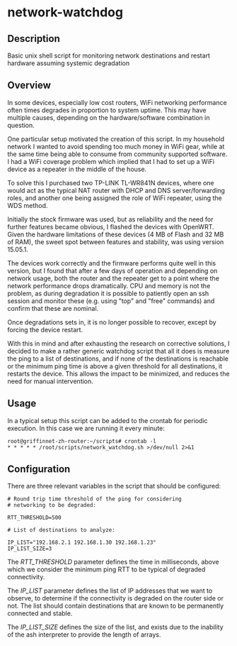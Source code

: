 # network-watchdog

## Description

Basic unix shell script for monitoring network destinations and restart hardware assuming systemic degradation

## Overview

In some devices, especially low cost routers, WiFi networking performance often times degrades in proportion to system uptime. This may have multiple causes, depending on the hardware/software combination in question.

One particular setup motivated the creation of this script. In my household network I wanted to avoid spending too much money in WiFi gear, while at the same time being able to consume from community supported software. I had a WiFi coverage problem which implied that I had to set up a WiFi device as a repeater in the middle of the house.

To solve this I purchased two TP-LINK TL-WR841N devices, where one would act as the typical NAT router with DHCP and DNS server/forwarding roles, and another one being assigned the role of WiFi repeater, using the WDS method.

Initially the stock firmware was used, but as reliability and the need for further features became obvious, I flashed the devices with OpenWRT. Given the hardware limitations of these devices (4 MB of Flash and 32 MB of RAM), the sweet spot between features and stability, was using version 15.05.1.

The devices work correctly and the firmware performs quite well in this version, but I found that after a few days of operation and depending on network usage, both the router and the repeater get to a point where the network performance drops dramatically. CPU and memory is not the problem, as during degradation it is possible to patiently open an ssh session and monitor these (e.g. using "top" and "free" commands) and confirm that these are nominal.

Once degradations sets in, it is no longer possible to recover, except by forcing the device restart.

With this in mind and after exhausting the research on corrective solutions, I decided to make a rather generic watchdog script that all it does is measure the ping to a list of destinations, and if none of the destinations is reachable or the minimum ping time is above a given threshold for all destinations, it restarts the device. This allows the impact to be minimized, and reduces the need for manual intervention.

## Usage

In a typical setup this script can be added to the crontab for periodic execution. In this case we are running it every minute:

```
root@griffinnet-zh-router:~/scripts# crontab -l
* * * * * /root/scripts/network_watchdog.sh >/dev/null 2>&1
```

## Configuration

There are three relevant variables in the script that should be configured:

```
# Round trip time threshold of the ping for considering
# networking to be degraded:

RTT_THRESHOLD=500

# List of destinations to analyze:

IP_LIST="192.168.2.1 192.168.1.30 192.168.1.23"
IP_LIST_SIZE=3
```

The *RTT_THRESHOLD* parameter defines the time in milliseconds, above which we consider the minimum ping RTT to be typical of degraded connectivity.

The *IP_LIST* parameter defines the list of IP addresses that we want to observe, to determine if the connectivity is degraded on the router side or not. The list should contain destinations that are known to be permanently connected and stable.

The *IP_LIST_SIZE* defines the size of the list, and exists due to the inability of the ash interpreter to provide the length of arrays.



